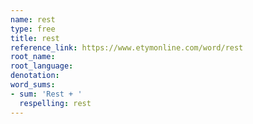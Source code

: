 ```yaml
---
name: rest
type: free
title: rest
reference_link: https://www.etymonline.com/word/rest
root_name: 
root_language: 
denotation: 
word_sums:
- sum: 'Rest + '
  respelling: rest
---
```

